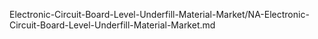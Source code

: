 


Electronic-Circuit-Board-Level-Underfill-Material-Market/NA-Electronic-Circuit-Board-Level-Underfill-Material-Market.md
